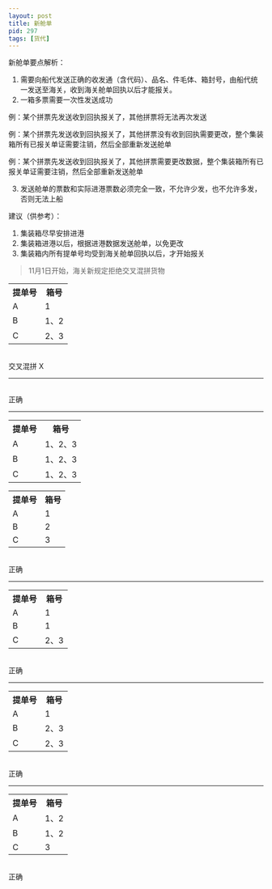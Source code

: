 ```yaml
---
layout: post
title: 新舱单
pid: 297
tags: [货代]
---
```


新舱单要点解析：
1. 需要向船代发送正确的收发通（含代码）、品名、件毛体、箱封号，由船代统一发送至海关，收到海关舱单回执以后才能报关。
2. 一箱多票需要一次性发送成功

例：某个拼票先发送收到回执报关了，其他拼票将无法再次发送

例：某个拼票先发送收到回执报关了，其他拼票没有收到回执需要更改，整个集装箱所有已报关单证需要注销，然后全部重新发送舱单

例：某个拼票先发送收到回执报关了，其他拼票需要更改数据，整个集装箱所有已报关单证需要注销，然后全部重新发送舱单

3. 发送舱单的票数和实际进港票数必须完全一致，不允许少发，也不允许多发，否则无法上船

建议（供参考）：
1. 集装箱尽早安排进港
2. 集装箱进港以后，根据进港数据发送舱单，以免更改
3. 集装箱内所有提单号均受到海关舱单回执以后，才开始报关

> 11月1日开始，海关新规定拒绝交叉混拼货物


<table>
<tr>
	<th>提单号</th>
	<th>箱号</th>
</tr>
<tr>
	<td>A</td>
	<td>1</td>
</tr>
<tr>
	<td>B</td>
	<td>1、2</td>
</tr>
<tr>
	<td>C</td>
	<td>2、3</td>
</tr>
</table>
<br/>
交叉混拼 X
<hr>
<table>
<tr>
	<th>提单号</th>
	<th>箱号</th>
</tr>
<tr>
	<td>A</td>
	<td>1、2、3</td>
</tr>
<tr>
	<td>B</td>
	<td>1、2、3</td>
</tr>
<tr>
	<td>C</td>
	<td>1、2、3</td>
</tr
</table>
<br/>
正确
<hr>
<table>
<tr>
	<th>提单号</th>
	<th>箱号</th>
</tr>
<tr>
	<td>A</td>
	<td>1</td>
</tr>
<tr>
	<td>B</td>
	<td>2</td>
</tr>
<tr>
	<td>C</td>
	<td>3</td>
</tr>
</table>
<br/>
正确
<hr>
<table>
<tr>
	<th>提单号</th>
	<th>箱号</th>
</tr>
<tr>
	<td>A</td>
	<td>1</td>
</tr>
<tr>
	<td>B</td>
	<td>1</td>
</tr>
<tr>
	<td>C</td>
	<td>2、3</td>
</tr>
</table>
<br/>
正确
<hr>
<table>
<tr>
	<th>提单号</th>
	<th>箱号</th>
</tr>
<tr>
	<td>A</td>
	<td>1</td>
</tr>
<tr>
	<td>B</td>
	<td>2、3</td>
</tr>
<tr>
	<td>C</td>
	<td>2、3</td>
</tr>
</table>
<br/>
正确
<hr>
<table>
<tr>
	<th>提单号</th>
	<th>箱号</th>
</tr>
<tr>
	<td>A</td>
	<td>1、2</td>
</tr>
<tr>
	<td>B</td>
	<td>1、2</td>
</tr>
<tr>
	<td>C</td>
	<td>3</td>
</tr>
</table>
<br/>
正确
